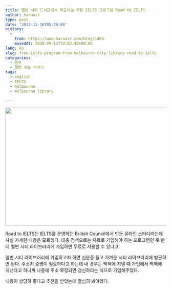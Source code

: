 ```yaml
---
title: 멜번 시티 도서관에서 제공하는 무료 IELTS 프로그램 Road to IELTS
author: haruair
type: post
date: "2012-11-16T05:38:06"
history:
  - 
    from: https://www.haruair.com/blog/1403
    movedAt: 2018-09-13T22:02:40+00:00
lang: ko
slug: free-ielts-program-from-melbourne-city-library-road-to-ielts
categories:
  - 공부
  - 멜번 사는 이야기
tags:
  - english
  - IELTS
  - melbourne
  - melbourne library

---
```

[<img data-attachment-id="1406" data-permalink="https://edykim.com/blog/1403/road-to-ielts-city-of-melbourne" data-orig-file="https://edykim.com/wp-content/uploads/2012/11/Road-to-IELTS-City-of-Melbourne.png?fit=903%2C503&ssl=1" data-orig-size="903,503" data-comments-opened="1" data-image-meta="{&quot;aperture&quot;:&quot;0&quot;,&quot;credit&quot;:&quot;&quot;,&quot;camera&quot;:&quot;&quot;,&quot;caption&quot;:&quot;&quot;,&quot;created_timestamp&quot;:&quot;0&quot;,&quot;copyright&quot;:&quot;&quot;,&quot;focal_length&quot;:&quot;0&quot;,&quot;iso&quot;:&quot;0&quot;,&quot;shutter_speed&quot;:&quot;0&quot;,&quot;title&quot;:&quot;&quot;}" data-image-title="Road to IELTS &#8211; City of Melbourne" data-image-description="" data-medium-file="https://edykim.com/wp-content/uploads/2012/11/Road-to-IELTS-City-of-Melbourne.png?fit=300%2C167&ssl=1" data-large-file="https://edykim.com/wp-content/uploads/2012/11/Road-to-IELTS-City-of-Melbourne.png?fit=660%2C368&ssl=1" src="https://edykim.com/wp-content/uploads/2012/11/Road-to-IELTS-City-of-Melbourne.png?resize=660%2C368" alt="" title="Road to IELTS - City of Melbourne" width="660" height="368" class="aligncenter size-full wp-image-1406" srcset="https://edykim.com/wp-content/uploads/2012/11/Road-to-IELTS-City-of-Melbourne.png?w=903&ssl=1 903w, https://edykim.com/wp-content/uploads/2012/11/Road-to-IELTS-City-of-Melbourne.png?resize=300%2C167&ssl=1 300w, https://edykim.com/wp-content/uploads/2012/11/Road-to-IELTS-City-of-Melbourne.png?resize=624%2C347&ssl=1 624w" sizes="(max-width: 660px) 100vw, 660px" data-recalc-dims="1" />][1]

Road to IELTS는 IELTS를 운영하는 British Council에서 만든 온라인 스터디라는데 사실 자세한 내용은 모르겠다. 대충 검색으로는 유료로 가입해야 하는 프로그램인 듯 한데 멜번 시티 라이브러리에 가입하면 무료로 사용할 수 있다고.

멜번 시티 라이브러리에 가입하고자 하면 신분증 들고 가까운 시티 라이브러리에 방문하면 된다. 주소지 증명이 필요하다고 하는데 내 경우는 백팩에 지낼 때 가입해서 백팩에 지낸다고 하니까 나중에 주소 확정되면 갱신하라는 식으로 가입해주었다.

내용이 상당히 좋다고 추천을 받았는데 열심히 봐야겠다.

 [1]: https://edykim.com/wp-content/uploads/2012/11/Road-to-IELTS-City-of-Melbourne.png